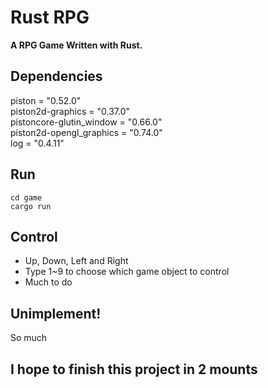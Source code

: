 # **Rust RPG**

**A RPG Game Written with Rust.**  

## Dependencies
piston = "0.52.0"  
piston2d-graphics = "0.37.0"  
pistoncore-glutin_window = "0.66.0"  
piston2d-opengl_graphics = "0.74.0"  
log = "0.4.11"  


## Run
```Shell
cd game
cargo run
```
## Control
+ Up, Down, Left and Right
+ Type 1~9 to choose which game object to control
+ Much to do

## **Unimplement!**
So much  

## **I hope to finish this project in 2 mounts**